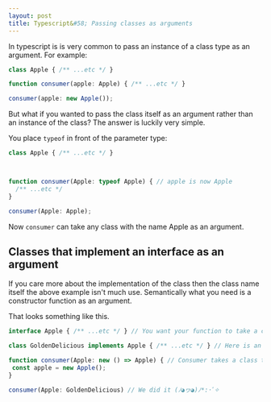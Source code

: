 ```yaml
---
layout: post
title: Typescript&#58; Passing classes as arguments
---
```


In typescript is is very common to pass an instance of a class type as an argument. For example:

```typescript
class Apple { /** ...etc */ }

function consumer(apple: Apple) { /** ...etc */ }

consumer(apple: new Apple());
```

But what if you wanted to pass the class itself as an argument rather than an instance of the class?
The answer is luckily very simple.

You place `typeof` in front of the parameter type:

```typescript
class Apple { /** ...etc */ }



function consumer(Apple: typeof Apple) { // apple is now Apple
  /** ...etc */
}

consumer(Apple: Apple); 
```

Now `consumer` can take any class with the name Apple as an argument.

## Classes that implement an interface as an argument

If you care more about the implementation of the class then the class name itself the above example isn't much use. Semantically what you need is a constructor function as an argument.

That looks something like this.

```typescript
interface Apple { /** ...etc */ } // You want your function to take a class that implements this interface

class GoldenDelicious implements Apple { /** ...etc */ } // Here is an example of one of those classes

function consumer(Apple: new () => Apple) { // Consumer takes a class that implements apple
 const apple = new Apple();
}

consumer(Apple: GoldenDelicious) // We did it (ﾉ◕ヮ◕)ﾉ*:･ﾟ✧
```
